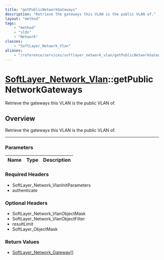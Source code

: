 ```yaml
---
title: "getPublicNetworkGateways"
description: "Retrieve the gateways this VLAN is the public VLAN of."
layout: "method"
tags:
    - "method"
    - "sldn"
    - "Network"
classes:
    - "SoftLayer_Network_Vlan"
aliases:
    - "/reference/services/softlayer_network_vlan/getPublicNetworkGateways"
---
```

# [SoftLayer_Network_Vlan](/reference/services/SoftLayer_Network_Vlan)::getPublicNetworkGateways


Retrieve the gateways this VLAN is the public VLAN of.


## Overview 
Retrieve the gateways this VLAN is the public VLAN of.

-----

### Parameters 
|Name | Type | Description |
| --- | --- | --- |


### Required Headers
* SoftLayer_Network_VlanInitParameters
* authenticate


### Optional Headers
* SoftLayer_Network_VlanObjectMask
* SoftLayer_Network_VlanObjectFilter
* resultLimit
* SoftLayer_ObjectMask

### Return Values
* <a href='/reference/datatypes/SoftLayer_Network_Gateway'>SoftLayer_Network_Gateway[] </a>




